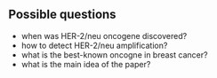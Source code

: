 ## Possible questions

- when was HER-2/neu oncogene discovered?
- how to detect HER-2/neu amplification?
- what is the best-known oncogne in breast cancer?
- what is the main idea of the paper?
